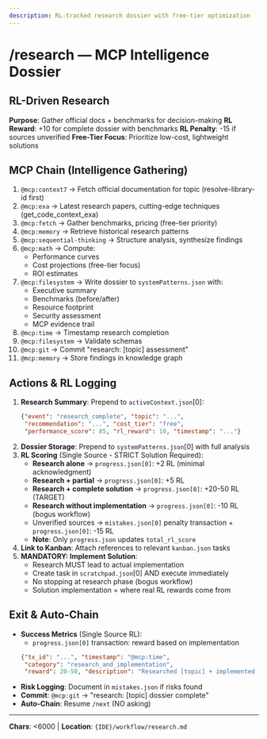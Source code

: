 ```yaml
---
description: RL-tracked research dossier with free-tier optimization
---
```


# /research — MCP Intelligence Dossier

## RL-Driven Research

**Purpose**: Gather official docs + benchmarks for decision-making
**RL Reward**: +10 for complete dossier with benchmarks
**RL Penalty**: -15 if sources unverified
**Free-Tier Focus**: Prioritize low-cost, lightweight solutions

## MCP Chain (Intelligence Gathering)

1. `@mcp:context7` → Fetch official documentation for topic (resolve-library-id first)
2. `@mcp:exa` → Latest research papers, cutting-edge techniques (get_code_context_exa)
3. `@mcp:fetch` → Gather benchmarks, pricing (free-tier priority)
4. `@mcp:memory` → Retrieve historical research patterns
5. `@mcp:sequential-thinking` → Structure analysis, synthesize findings
6. `@mcp:math` → Compute:
   - Performance curves
   - Cost projections (free-tier focus)
   - ROI estimates
7. `@mcp:filesystem` → Write dossier to `systemPatterns.json` with:
   - Executive summary
   - Benchmarks (before/after)
   - Resource footprint
   - Security assessment
   - MCP evidence trail
8. `@mcp:time` → Timestamp research completion
9. `@mcp:filesystem` → Validate schemas
10. `@mcp:git` → Commit "research: [topic] assessment"
11. `@mcp:memory` → Store findings in knowledge graph

## Actions & RL Logging

1. **Research Summary**: Prepend to `activeContext.json`[0]:
   ```json
   {"event": "research_complete", "topic": "...",
    "recommendation": "...", "cost_tier": "free",
    "performance_score": 85, "rl_reward": 10, "timestamp": "..."}
   ```
2. **Dossier Storage**: Prepend to `systemPatterns.json`[0] with full analysis
3. **RL Scoring** (Single Source - STRICT Solution Required):
   - **Research alone** → `progress.json[0]`: +2 RL (minimal acknowledgment)
   - **Research + partial** → `progress.json[0]`: +5 RL
   - **Research + complete solution** → `progress.json[0]`: +20-50 RL (TARGET)
   - **Research without implementation** → `progress.json[0]`: -10 RL (bogus workflow)
   - Unverified sources → `mistakes.json[0]` penalty transaction + `progress.json[0]`: -15 RL
   - **Note**: Only `progress.json` updates `total_rl_score`
4. **Link to Kanban**: Attach references to relevant `kanban.json` tasks
5. **MANDATORY: Implement Solution**:
   - Research MUST lead to actual implementation
   - Create task in `scratchpad.json`[0] AND execute immediately
   - No stopping at research phase (bogus workflow)
   - Solution implementation = where real RL rewards come from

## Exit & Auto-Chain

- **Success Metrics** (Single Source RL):
  - `progress.json[0]` transaction: reward based on implementation
  ```json
  {"tx_id": "...", "timestamp": "@mcp:time",
   "category": "research_and_implementation",
   "reward": 20-50, "description": "Researched [topic] + implemented solution"}
  ```
- **Risk Logging**: Document in `mistakes.json` if risks found
- **Commit**: `@mcp:git` → "research: [topic] dossier complete"
- **Auto-Chain**: Resume `/next` (NO asking)

---
**Chars**: <6000 | **Location**: `{IDE}/workflow/research.md`

